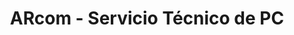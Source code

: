 ---
title: "ARcom - Servicio Técnico de PC"
url: /san-pedro/arcom-servicio-tecnico-de-pc/
shop: ordenador
---